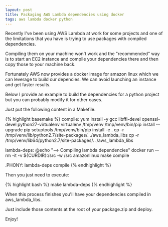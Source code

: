 ```yaml
---
layout: post
title: Packaging AWS Lambda dependencies using docker
tags: aws lambda docker python
---
```


Recently I've been using AWS Lambda at work for some projects and one
of the limitations that you have is trying to use packages with
compiled dependencies.

Compiling them on your machine won't work and the "recommended" way is
to start an EC2 instance and compile your dependencies there and then
copy those to your machine back.

Fortunately AWS now provides a docker image for amazon linux which
we can leverage to build our depencies. We can avoid launching an
instance and get faster results.<!-- -**-END-**- -->

Below I provide an example to build the dependencies for a python
project but you can probably modify it for other cases.

Just put the following content in a Makefile.

{% highlight basemake %}
compile:
	yum install -y gcc libffi-devel openssl-devel python27-virtualenv
	virtualenv /tmp/venv
	/tmp/venv/bin/pip install --upgrade pip setuptools
	/tmp/venv/bin/pip install -e .
	cp -r /tmp/venv/lib/python2.7/site-packages/. ./aws_lambda_libs
	cp -r /tmp/venv/lib64/python2.7/site-packages/. ./aws_lambda_libs

lambda-deps:
	@echo "--> Compiling lambda dependencies"
	docker run --rm -it -v ${CURDIR}:/src -w /src amazonlinux make compile

.PHONY: lambda-deps compile
{% endhighlight %}

Then you just need to execute:

{% highlight bash %}
make lambda-deps
{% endhighlight %}

When this process finishes you'll have your dependencies compiled in aws_lambda_libs.

Just include those contents at the root of your package.zip and deploy.

Enjoy!
